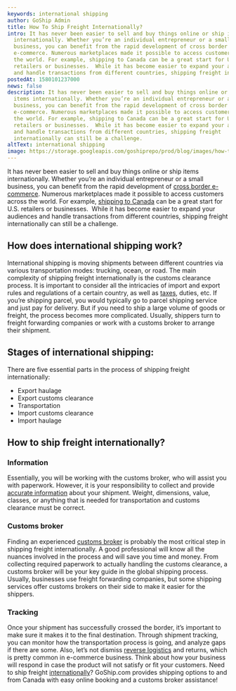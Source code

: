```yaml
---
keywords: international shipping
author: GoShip Admin
title: How To Ship Freight Internationally?
intro: It has never been easier to sell and buy things online or ship items
  internationally. Whether you’re an individual entrepreneur or a small
  business, you can benefit from the rapid development of cross border
  e-commerce. Numerous marketplaces made it possible to access customers across
  the world. For example, shipping to Canada can be a great start for U.S.
  retailers or businesses.  While it has become easier to expand your audiences
  and handle transactions from different countries, shipping freight internat
postedAt: 1580101237000
news: false
description: It has never been easier to sell and buy things online or ship
  items internationally. Whether you’re an individual entrepreneur or a small
  business, you can benefit from the rapid development of cross border
  e-commerce. Numerous marketplaces made it possible to access customers across
  the world. For example, shipping to Canada can be a great start for U.S.
  retailers or businesses.  While it has become easier to expand your audiences
  and handle transactions from different countries, shipping freight
  internationally can still be a challenge.
altText: international shipping
image: https://storage.googleapis.com/goshiprepo/prod/blog/images/how-to-ship-freight-internationally.jpg
---
```

It has never been easier to sell and buy things online or ship items internationally. Whether you’re an individual entrepreneur or a small business, you can benefit from the rapid development of [cross border e-commerce](https://www.goship.com/blog/cross-border-e-commerce-everything-you-need-to-know/). Numerous marketplaces made it possible to access customers across the world. For example, [shipping to Canada](https://www.goship.com/blog/shipping-to-canada-from-the-us/) can be a great start for U.S. retailers or businesses.  While it has become easier to expand your audiences and handle transactions from different countries, shipping freight internationally can still be a challenge.

## How does international shipping work?

International shipping is moving shipments between different countries via various transportation modes: trucking, ocean, or road. The main complexity of shipping freight internationally is the customs clearance process. It is important to consider all the intricacies of import and export rules and regulations of a certain country, as well as [taxes](https://www.cbsa-asfc.gc.ca/menu-eng.html), duties, etc. If you’re shipping parcel, you would typically go to parcel shipping service and just pay for delivery. But if you need to ship a large volume of goods or freight, the process becomes more complicated. Usually, shippers turn to freight forwarding companies or work with a customs broker to arrange their shipment.

## Stages of international shipping:

There are five essential parts in the process of shipping freight internationally:

* Export haulage
* Export customs clearance
* Transportation
* Import customs clearance
* Import haulage

## How to ship freight internationally?

### Information

Essentially, you will be working with the customs broker, who will assist you with paperwork. However, it is your responsibility to collect and provide [accurate information](https://www.goship.com/blog/how-to-measure-your-freight-shipment-properly/) about your shipment. Weight, dimensions, value, classes, or anything that is needed for transportation and customs clearance must be correct.

### Customs broker

Finding an experienced [customs broker](https://www.goship.com/blog/what-does-customs-broker-do-and-do-you-need-one/) is probably the most critical step in shipping freight internationally. A good professional will know all the nuances involved in the process and will save you time and money. From collecting required paperwork to actually handling the customs clearance, a customs broker will be your key guide in the global shipping process. Usually, businesses use freight forwarding companies, but some shipping services offer customs brokers on their side to make it easier for the shippers.

### Tracking

Once your shipment has successfully crossed the border, it’s important to make sure it makes it to the final destination. Through shipment tracking, you can monitor how the transportation process is going, and analyze gaps if there are some. Also, let’s not dismiss [reverse logistics](https://www.goship.com/blog/reverse-logistics-how-to-handle-e-commerce-returns/) and returns, which is pretty common in e-commerce business. Think about how your business will respond in case the product will not satisfy or fit your customers. Need to ship freight [internationally](https://www.goship.com/shipping-services/international-shipping/)? GoShip.com provides shipping options to and from Canada with easy online booking and a customs broker assistance!